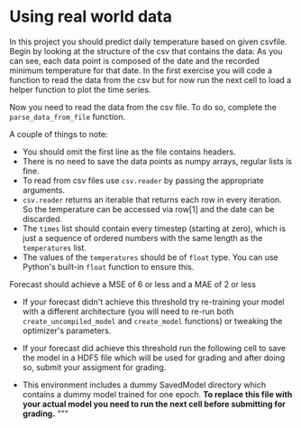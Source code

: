 # Using real world data

In this project you should predict daily temperature based on given csvfile.
Begin by looking at the structure of the csv that contains the data:
As you can see, each data point is composed of the date and the recorded minimum temperature for that date.
In the first exercise you will code a function to read the data from the csv but for now run the next cell to load a helper function to plot the time series.

Now you need to read the data from the csv file. To do so, complete the `parse_data_from_file` function.

A couple of things to note:

- You should omit the first line as the file contains headers.
- There is no need to save the data points as numpy arrays, regular lists is fine.
- To read from csv files use `csv.reader` by passing the appropriate arguments.
- `csv.reader` returns an iterable that returns each row in every iteration. So the temperature can be accessed via row[1] and the date can be discarded.
- The `times` list should contain every timestep (starting at zero), which is just a sequence of ordered numbers with the same length as the `temperatures` list.
- The values of the `temperatures` should be of `float` type. You can use Python's built-in `float` function to ensure this.

 Forecast should achieve a MSE of 6 or less and a MAE of 2 or less

- If your forecast didn't achieve this threshold try re-training your model with a different architecture (you will need to re-run both `create_uncompiled_model` and `create_model` functions) or tweaking the optimizer's parameters.


- If your forecast did achieve this threshold run the following cell to save the model in a HDF5 file which will be used for grading and after doing so, submit your assigment for grading.


- This environment includes a dummy SavedModel directory which contains a dummy model trained for one epoch. **To replace this file with your actual model you need to run the next cell before submitting for grading.**
"""